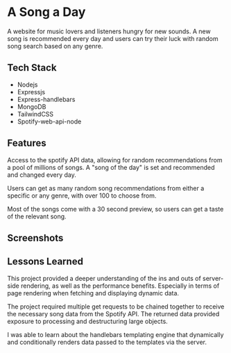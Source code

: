 
# A Song a Day

A website for music lovers and listeners hungry for new sounds. A new song is recommended every day and users can try their luck with random song search based on any genre.

## Tech Stack

- Nodejs
- Expressjs
- Express-handlebars
- MongoDB
- TailwindCSS
- Spotify-web-api-node
## Features

Access to the spotify API data, allowing for random recommendations from a pool of millions of songs.
A "song of the day" is set and recommended and changed every day.

Users can get as many random song recommendations from either a specific or any genre, with over 100 to choose from.

Most of the songs come with a 30 second preview, so users can get a taste of the relevant song.

## Screenshots



## Lessons Learned

This project provided a deeper understanding of the ins and outs of server-side rendering, as well as the performance benefits. Especially in terms of page rendering when fetching and displaying dynamic data.

The project required multiple get requests to be chained together to receive the necessary song data from the Spotify API. The returned data provided exposure to processing and destructuring large objects.

I was able to learn about the handlebars templating engine that dynamically and conditionally renders data passed to the templates via the server.




